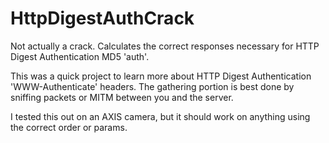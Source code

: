 # HttpDigestAuthCrack
Not actually a crack. Calculates the correct responses necessary for HTTP Digest Authentication MD5 'auth'.

This was a quick project to learn more about HTTP Digest Authentication 'WWW-Authenticate' headers.
The gathering portion is best done by sniffing packets or MITM between you and the server.

I tested this out on an AXIS camera, but it should work on anything using the correct order or params.
